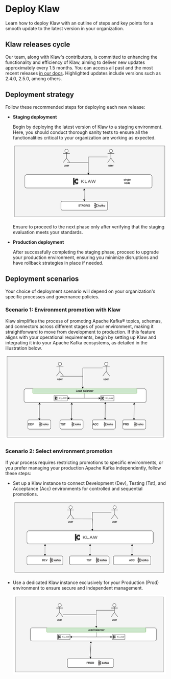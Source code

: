 # Deploy Klaw

Learn how to deploy Klaw with an outline of steps and key points for a smooth update to the latest version in your organization.

## Klaw releases cycle

Our team, along with Klaw's contributors, is committed to enhancing the functionality and efficiency of Klaw, aiming
to deliver new updates approximately every 1.5 months. You can access all past and the most recent releases [in our docs](../../../docs/releases). Highlighted updates include versions such as 2.4.0, 2.5.0, among others.

## Deployment strategy

Follow these recommended steps for deploying each new release:

- **Staging deployment**

  Begin by deploying the latest version of Klaw to a staging environment. Here, you should conduct thorough sanity tests to ensure all the functionalities critical to your organization are working as expected.

  ![Screenshot: Staging](../../../static/images/deployklaw/staging.png)

  Ensure to proceed to the next phase only after verifying that the staging evaluation meets your standards.

- **Production deployment**

  After successfully completing the staging phase, proceed to upgrade your production environment, ensuring you minimize disruptions and have rollback strategies in place if needed.

## Deployment scenarios

Your choice of deployment scenario will depend on your organization's specific processes and governance policies.

### Scenario 1: Environment promotion with Klaw

Klaw simplifies the process of promoting Apache Kafka® topics, schemas, and connectors across different stages of your environment, making it straightforward to move from development to production. If this feature aligns with your operational requirements, begin by setting up Klaw and integrating it into your Apache Kafka ecosystems, as detailed in the illustration below.

![Screenshot: Staging](../../../static/images/deployklaw/dtap.png)

### Scenario 2: Select environment promotion

If your process requires restricting promotions to specific environments, or you prefer managing your production Apache Kafka independently, follow these steps:

- Set up a Klaw instance to connect Development (Dev), Testing (Tst), and Acceptance (Acc) environments for controlled and sequential promotions.

  ![Screenshot: Staging](../../../static/images/deployklaw/dta.png)

- Use a dedicated Klaw instance exclusively for your Production (Prod) environment to ensure secure and independent management.

  ![Screenshot: Staging](../../../static/images/deployklaw/prd.png)
